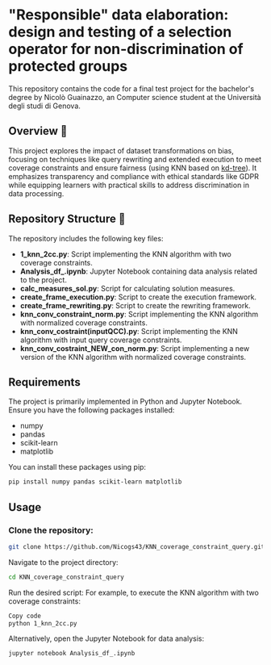 # "Responsible" data elaboration: design and testing of a selection operator for non-discrimination of protected groups

This repository contains the code for a final test project for the bachelor's degree by Nicolò Guainazzo, an Computer science student at the Università degli studi di Genova.

## Overview 👀

This project explores the impact of dataset transformations on bias, focusing on techniques like query rewriting and extended execution to meet coverage constraints and ensure fairness (using KNN based on [kd-tree](https://scikit-learn.org/stable/modules/generated/sklearn.neighbors.KDTree.html)). It emphasizes transparency and compliance with ethical standards like GDPR while equipping learners with practical skills to address discrimination in data processing.

## Repository Structure 📂

The repository includes the following key files:

- **1_knn_2cc.py**: Script implementing the KNN algorithm with two coverage constraints.
- **Analysis_df_.ipynb**: Jupyter Notebook containing data analysis related to the project.
- **calc_measures_sol.py**: Script for calculating solution measures.
- **create_frame_execution.py**: Script to create the execution framework.
- **create_frame_rewriting.py**: Script to create the rewriting framework.
- **knn_conv_constraint_norm.py**: Script implementing the KNN algorithm with normalized coverage constraints.
- **knn_conv_costraint(inputQCC).py**: Script implementing the KNN algorithm with input query coverage constraints.
- **knn_conv_costraint_NEW_con_norm.py**: Script implementing a new version of the KNN algorithm with normalized coverage constraints.

## Requirements

The project is primarily implemented in Python and Jupyter Notebook. Ensure you have the following packages installed:

- numpy
- pandas
- scikit-learn
- matplotlib

You can install these packages using pip:

```bash
pip install numpy pandas scikit-learn matplotlib
```
## Usage

### Clone the repository:

```bash
git clone https://github.com/Nicogs43/KNN_coverage_constraint_query.git
```
Navigate to the project directory:
```bash
cd KNN_coverage_constraint_query
```
Run the desired script:
For example, to execute the KNN algorithm with two coverage constraints:
```bash
Copy code
python 1_knn_2cc.py
```
Alternatively, open the Jupyter Notebook for data analysis:

```bash
jupyter notebook Analysis_df_.ipynb
```
